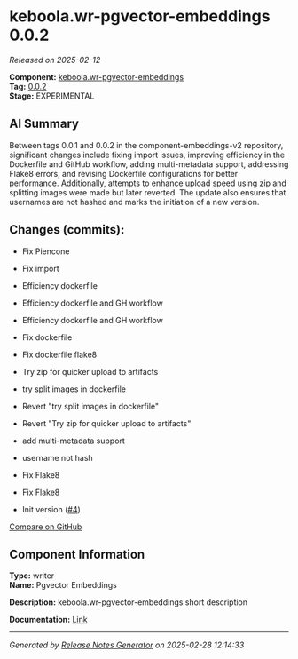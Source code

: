 # keboola.wr-pgvector-embeddings 0.0.2

_Released on 2025-02-12_

**Component:** [keboola.wr-pgvector-embeddings](https://github.com/keboola/component-embeddings-v2)  
**Tag:** [0.0.2](https://github.com/keboola/component-embeddings-v2/releases/tag/0.0.2)  
**Stage:** EXPERIMENTAL  


## AI Summary
Between tags 0.0.1 and 0.0.2 in the component-embeddings-v2 repository, significant changes include fixing import issues, improving efficiency in the Dockerfile and GitHub workflow, adding multi-metadata support, addressing Flake8 errors, and revising Dockerfile configurations for better performance. Additionally, attempts to enhance upload speed using zip and splitting images were made but later reverted. The update also ensures that usernames are not hashed and marks the initiation of a new version.



## Changes (commits):


- Fix Piencone 
  



- Fix import 
  



- Efficiency dockerfile 
  



- Efficiency dockerfile and GH workflow 
  



- Efficiency dockerfile and GH workflow 
  



- Fix dockerfile 
  



- Fix dockerfile flake8 
  



- Try zip for quicker upload to artifacts 
  



- try split images in dockerfile 
  



- Revert "try split images in dockerfile" 
  



- Revert "Try zip for quicker upload to artifacts" 
  



- add multi-metadata support 
  



- username not hash 
  



- Fix Flake8 
  



- Fix Flake8 
  



- Init version ([#4](https://github.com/keboola/component-embeddings-v2/pull/4))
  



[Compare on GitHub](https://github.com/component-embeddings-v2/compare/0.0.1...0.0.2)



## Component Information
**Type:** writer  
**Name:** Pgvector Embeddings  

**Description:** keboola.wr-pgvector-embeddings short description  


**Documentation:** [Link](https://github.com/keboola/component-embeddings-v2/blob/master/README.md)  



---
_Generated by [Release Notes Generator](https://github.com/keboola/release-notes-generator) on 2025-02-28 12:14:33_ 